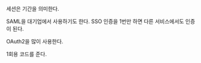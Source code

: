 세션은 기간을 의미한다.

SAML을 대기업에서 사용하기도 한다.
SSO 인증을 1번만 하면 다른 서비스에서도 인증이 된다.

OAuth2을 많이 사용한다.

1회용 코드를 준다.


